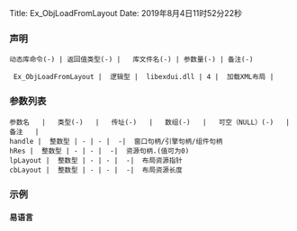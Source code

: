 Title: Ex_ObjLoadFromLayout
Date: 2019年8月4日11时52分22秒

### 声明


```table
动态库命令(-) | 返回值类型(-) |   库文件名(-) | 参数量(-) | 备注(-)

 Ex_ObjLoadFromLayout |  逻辑型 |  libexdui.dll | 4 |  加载XML布局 | 
```


### 参数列表

```table
参数名   |   类型(-)   |   传址(-)   |   数组(-)   |   可空（NULL）(-)   |   备注   |
handle |  整数型 | - | - |  -|  窗口句柄/引擎句柄/组件句柄
hRes |  整数型 | - | - |  -|  资源句柄.(值可为0)
lpLayout |  整数型 | - | - |  -|  布局资源指针
cbLayout |  整数型 | - | - |  -|  布局资源长度
```




### 示例
#### 易语言
```c

```